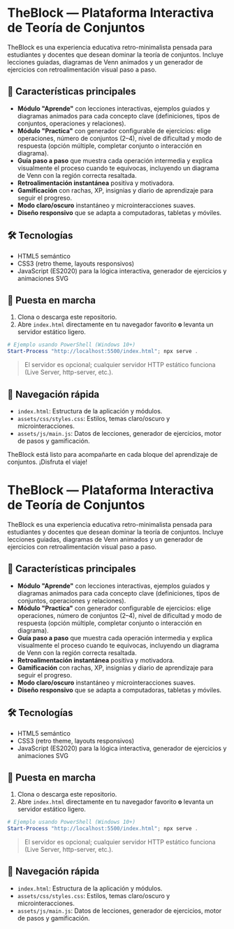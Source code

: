 # TheBlock — Plataforma Interactiva de Teoría de Conjuntos

TheBlock es una experiencia educativa retro-minimalista pensada para estudiantes y docentes que desean dominar la teoría de conjuntos. Incluye lecciones guiadas, diagramas de Venn animados y un generador de ejercicios con retroalimentación visual paso a paso.

## 🌟 Características principales

- **Módulo "Aprende"** con lecciones interactivas, ejemplos guiados y diagramas animados para cada concepto clave (definiciones, tipos de conjuntos, operaciones y relaciones).
- **Módulo "Practica"** con generador configurable de ejercicios: elige operaciones, número de conjuntos (2–4), nivel de dificultad y modo de respuesta (opción múltiple, completar conjunto o interacción en diagrama).
- **Guía paso a paso** que muestra cada operación intermedia y explica visualmente el proceso cuando te equivocas, incluyendo un diagrama de Venn con la región correcta resaltada.
- **Retroalimentación instantánea** positiva y motivadora.
- **Gamificación** con rachas, XP, insignias y diario de aprendizaje para seguir el progreso.
- **Modo claro/oscuro** instantáneo y microinteracciones suaves.
- **Diseño responsivo** que se adapta a computadoras, tabletas y móviles.

## 🛠️ Tecnologías

- HTML5 semántico
- CSS3 (retro theme, layouts responsivos)
- JavaScript (ES2020) para la lógica interactiva, generador de ejercicios y animaciones SVG

## 🚀 Puesta en marcha

1. Clona o descarga este repositorio.
2. Abre `index.html` directamente en tu navegador favorito **o** levanta un servidor estático ligero.

```powershell
# Ejemplo usando PowerShell (Windows 10+)
Start-Process "http://localhost:5500/index.html"; npx serve .
```

> El servidor es opcional; cualquier servidor HTTP estático funciona (Live Server, http-server, etc.).

## 🧭 Navegación rápida

- `index.html`: Estructura de la aplicación y módulos.
- `assets/css/styles.css`: Estilos, temas claro/oscuro y microinteracciones.
- `assets/js/main.js`: Datos de lecciones, generador de ejercicios, motor de pasos y gamificación.


TheBlock está listo para acompañarte en cada bloque del aprendizaje de conjuntos. ¡Disfruta el viaje! 

# TheBlock — Plataforma Interactiva de Teoría de Conjuntos

TheBlock es una experiencia educativa retro-minimalista pensada para estudiantes y docentes que desean dominar la teoría de conjuntos. Incluye lecciones guiadas, diagramas de Venn animados y un generador de ejercicios con retroalimentación visual paso a paso.

## 🌟 Características principales

- **Módulo "Aprende"** con lecciones interactivas, ejemplos guiados y diagramas animados para cada concepto clave (definiciones, tipos de conjuntos, operaciones y relaciones).
- **Módulo "Practica"** con generador configurable de ejercicios: elige operaciones, número de conjuntos (2–4), nivel de dificultad y modo de respuesta (opción múltiple, completar conjunto o interacción en diagrama).
- **Guía paso a paso** que muestra cada operación intermedia y explica visualmente el proceso cuando te equivocas, incluyendo un diagrama de Venn con la región correcta resaltada.
- **Retroalimentación instantánea** positiva y motivadora.
- **Gamificación** con rachas, XP, insignias y diario de aprendizaje para seguir el progreso.
- **Modo claro/oscuro** instantáneo y microinteracciones suaves.
- **Diseño responsivo** que se adapta a computadoras, tabletas y móviles.

## 🛠️ Tecnologías

- HTML5 semántico
- CSS3 (retro theme, layouts responsivos)
- JavaScript (ES2020) para la lógica interactiva, generador de ejercicios y animaciones SVG

## 🚀 Puesta en marcha

1. Clona o descarga este repositorio.
2. Abre `index.html` directamente en tu navegador favorito **o** levanta un servidor estático ligero.

```powershell
# Ejemplo usando PowerShell (Windows 10+)
Start-Process "http://localhost:5500/index.html"; npx serve .
```

> El servidor es opcional; cualquier servidor HTTP estático funciona (Live Server, http-server, etc.).

## 🧭 Navegación rápida

- `index.html`: Estructura de la aplicación y módulos.
- `assets/css/styles.css`: Estilos, temas claro/oscuro y microinteracciones.
- `assets/js/main.js`: Datos de lecciones, generador de ejercicios, motor de pasos y gamificación.


